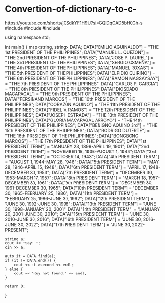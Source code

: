 # Convertion-of-dictionary-to-c-
https://youtube.com/shorts/jGSdkYF1H9U?si=GQiDqCAD5bH0Gh-s
#include <iostream>
#include <string>
#include <map>

using namespace std;

int main() {
    map<string, string> DATA;
    DATA["EMILIO AGUINALDO"] = "THE 1st PRESIDENT OF THE PHILIPPINES";
    DATA["MANUEL L. QUEZON"] = "THE 2nd PRESIDENT OF THE PHILIPPINES";
    DATA["JOSE P. LAUREL"] = "THE 3rd PRESIDENT OF THE PHILIPPINES";
    DATA["SERGIO OSMEÑA"] = "THE 4th PRESIDENT OF THE PHILIPPINES";
    DATA["MANUEL ROXAS"] = "THE 5th PRESIDENT OF THE PHILIPPINES";
    DATA["ELPIDIO QUIRINO"] = "THE 6th PRESIDENT OF THE PHILIPPINES";
    DATA["RAMON MAGSAYSAY"] = "THE 7th PRESIDENT OF THE PHILIPPINES";
    DATA["CARLOS P. GARCIA"] = "THE 8th PRESIDENT OF THE PHILIPPINES";
    DATA["DIOSDADO MACAPAGAL"] = "THE 9th PRESIDENT OF THE PHILIPPINES";
    DATA["FERSINAND MARCOS"] = "THE 10th PRESIDENT OF THE PHILIPPINES";
    DATA["CORAZON AQUINO"] = "THE 11th PRESIDENT OF THE PHILIPPINES";
    DATA["FIDEL V. RAMOS"] = "THE 12th PRESIDENT OF THE PHILIPPINES";
    DATA["JOSEPH ESTRADA"] = "THE 13th PRESIDENT OF THE PHILIPPINES";
    DATA["GLORIA MACAPAGAL ARROYO"] = "THE 14th PRESIDENT OF THE PHILIPPINES";
    DATA["BENIGNO AQUINO 3rd"] = "THE 15th PRESIDENT OF THE PHILIPPINES";
    DATA["RODRIGO DUTERTE"] = "THE 16th PRESIDENT OF THE PHILIPPINES";
    DATA["BONGBONG MARCOS"] = "THE 17th PRESIDENT OF THE PHILIPPINES";
    DATA["1st PRESIDENT TERM"] = "JANUARY 23, 1899-APRIL 19, 1901";
    DATA["2nd PRESIDENT TERM"] = "NOVEMBER 15, 1935-AUGUST 1, 1944";
    DATA["3rd PRESIDENT TERM"] = "OCTOBER 14, 1943";
    DATA["4th PRESIDENT TERM"] = "AUGUST 1, 1944-MAY 28, 1946";
    DATA["5th PRESIDENT TERM"] = "MAY 28, 1946-APRIL 15, 1948";
    DATA["6th PRESIDENT TERM"] = "APRIL 17, 1948-DECEMBER 30, 1953";
    DATA["7th PRESIDENT TERM"] = "DECEMBER 30, 1953-MARCH 17, 1957";
    DATA["8th PRESIDENT TERM"] = "MARCH 18, 1957-DECEMBER 30, 1961";
    DATA["9th PRESIDENT TERM"] = "DECEMBER 30, 1961-DECEMBER 30, 1965";
    DATA["10th PRESIDENT TERM"] = "DECEMBER 30, 1965-FEBRUARY 25, 1986";
    DATA["11th PRESIDENT TERM"] = "FEBRUARY 25, 1986-JUNE 30, 1992";
    DATA["12th PRESIDENT TERM"] = "JUNE 30, 1992-JUNE 30, 1998";
    DATA["13th PRESIDENT TERM"] = "JUNE 30, 1998-JANUARY 20, 2001";
    DATA["14th PRESIDENT TERM"] = "JANUARY 20, 2001-JUNE 30, 2010";
    DATA["15th PRESIDENT TERM"] = "JUNE 30, 2010-JUNE 30, 2016";
    DATA["16th PRESIDENT TERM"] = "JUNE 30, 2016-JUNE 30, 2022";
    DATA["17th PRESIDENT TERM"] = "JUNE 30, 2022-PRESENT";


    string a;
    cout << "Say: ";
    cin >> a;

    auto it = DATA.find(a);
    if (it != DATA.end()) {
        cout << it->second << endl;
    } else {
        cout << "Key not found." << endl;
    }

    return 0;
}
